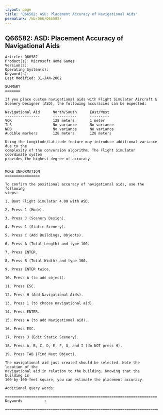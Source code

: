 ```yaml
---
layout: page
title: "Q66582: ASD: Placement Accuracy of Navigational Aids"
permalink: /kb/066/Q66582/
---
```


## Q66582: ASD: Placement Accuracy of Navigational Aids

	Article: Q66582
	Product(s): Microsoft Home Games
	Version(s): 
	Operating System(s): 
	Keyword(s): 
	Last Modified: 31-JAN-2002
	
	SUMMARY
	=======
	
	If you place custom navigational aids with Flight Simulator Aircraft &
	Scenery Designer (ASD), the following accuracies can be expected:
	
	Navigational Aid      North/South      East/West
	----------------      -----------      ---------
	VOR                   128 meters       1 meter
	ILS                   No variance      No variance
	NDB                   No variance      No variance
	Audible markers       128 meters       128 meters
	
	Using the Longitude/Latitude feature may introduce additional variance due to the
	complexity of the conversion algorithm. The Flight Simulator coordinate system
	provides the highest degree of accuracy.
	
	
	MORE INFORMATION
	================
	
	To confirm the positional accuracy of navigational aids, use the following
	steps:
	
	1. Boot Flight Simulator 4.00 with ASD.
	
	2. Press 1 (Mode).
	
	3. Press J (Scenery Design).
	
	4. Press 1 (Static Scenery).
	
	5. Press C (Add Buildings, Objects).
	
	6. Press A (Total Length) and type 100.
	
	7. Press ENTER.
	
	8. Press B (Total Width) and type 100.
	
	9. Press ENTER twice.
	
	10. Press A (to add object).
	
	11. Press ESC.
	
	12. Press H (Add Navigational Aids).
	
	13. Press 1 (to choose navigational aid).
	
	14. Press ENTER.
	
	15. Press A (to add Navigational aid).
	
	16. Press ESC.
	
	17. Press J (Edit Static Scenery).
	
	18. Press A, B, C, D, E, F, G, and I (do NOT press H).
	
	19. Press TAB (Find Next Object).
	
	The navigational aid just created should be selected. Note the location of the
	navigational aid in relation to the building. Knowing that the building is
	100-by-100-feet square, you can estimate the placement accuracy.
	
	Additional query words:
	
	======================================================================
	Keywords          :  
	
	=============================================================================
	

